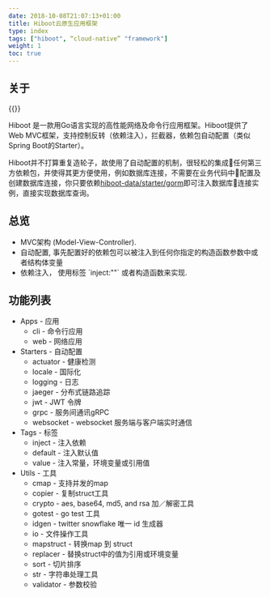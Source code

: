 ```yaml
---
date: 2018-10-08T21:07:13+01:00
title: Hiboot云原生应用框架
type: index
tags: ["hiboot", “cloud-native” "framework"]
weight: 1
toc: true
---
```


## 关于 

{{<badges>}}

Hiboot 是一款用Go语言实现的高性能网络及命令行应用框架。Hiboot提供了Web MVC框架，支持控制反转（依赖注入），拦截器，依赖包自动配置（类似Spring Boot的Starter）。

Hiboot并不打算重复造轮子，故使用了自动配置的机制，很轻松的集成任何第三方依赖包，并使得其更方便使用，例如数据库连接，不需要在业务代码中配置及创建数据库连接，你只要依赖[hiboot-data/starter/gorm](https://hidevops.io/hiboot-data)即可注入数据库连接实例，直接实现数据库查询。

## 总览

* MVC架构 (Model-View-Controller).
* 自动配置, 事先配置好的依赖包可以被注入到任何你指定的构造函数参数中或者结构体变量
* 依赖注入， 使用标签 \`inject:""\` 或者构造函数来实现.

## 功能列表

* Apps - 应用
    * cli - 命令行应用
    * web - 网络应用
* Starters - 自动配置
    * actuator - 健康检测
    * locale - 国际化
    * logging - 日志
    * jaeger - 分布式链路追踪
    * jwt - JWT 令牌
    * grpc - 服务间通讯gRPC
    * websocket - websocket 服务端与客户端实时通信
* Tags - 标签
    * inject - 注入依赖
    * default - 注入默认值
    * value - 注入常量，环境变量或引用值
* Utils - 工具
    * cmap - 支持并发的map
    * copier - 复制struct工具
    * crypto - aes, base64, md5, and rsa 加／解密工具
    * gotest - go test 工具
    * idgen - twitter snowflake 唯一 id 生成器
    * io - 文件操作工具
    * mapstruct - 转换map 到 struct
    * replacer - 替换struct中的值为引用或环境变量
    * sort - 切片排序
    * str - 字符串处理工具
    * validator - 参数校验